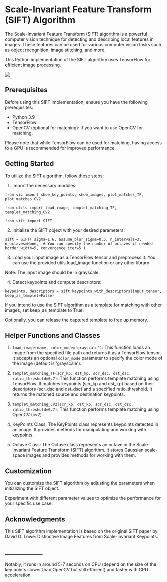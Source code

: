 #  Scale-Invariant Feature Transform (SIFT) Algorithm

The Scale-Invariant Feature Transform (SIFT) algorithm is a powerful computer vision technique 
for detecting and describing local features in images. 
These features can be used for various computer vision tasks such as object recognition, image stitching, and more. 

This Python implementation of the SIFT algorithm uses TensorFlow for efficient image processing.

![](demo_figs\\demo_gif.gif)

## **Prerequisites**

Before using this SIFT implementation, ensure you have the following prerequisites:

* Python 3.9
* TensorFlow
* OpenCV (optional for matching): If you want to use OpenCV for matching.

Please note that while TensorFlow can be used for matching, having access to a GPU is recommended for improved performance.

## **Getting Started**

To utilize the SIFT algorithm, follow these steps:

1. Import the necessary modules: 

`from viz import show_key_points, show_images, plot_matches_TF, plot_matches_CV2`

`from utils import load_image, templet_matching_TF, templet_matching_CV2`

`from sift import SIFT`

2. Initialize the SIFT object with your desired parameters:

`sift = SIFT(
    sigma=1.6,
    assume_blur_sigma=0.5,
    n_intervals=3,
    n_octaves=None,  # You can specify the number of octaves if needed
    border_width=5,
    convergence_iter=5
)`

3. Load your input image as a TensorFlow tensor and preprocess it. You can use the provided utils.load_image function or any other library

Note: The input image should be in grayscale.

4. Detect keypoints and compute descriptors:

`keypoints, descriptors = sift.keypoints_with_descriptors(input_tensor, keep_as_templet=False)`

If you intend to use the SIFT algorithm as a template for matching with other images, set keep_as_template to True.

Optionally, you can release the captured template to free up memory.

## Helper Functions and Classes
1. `load_image(name, color_mode='grayscale')`:
This function loads an image from the specified file path and returns it as a TensorFlow tensor. 
It accepts an optional `color_mode` parameter to specify the color mode of the image (default is 'grayscale').

2. `templet_matching_TF(scr_kp, dst_kp, scr_dsc, dst_dsc, ratio_threshold=0.7)`:
This function performs template matching using TensorFlow. It matches keypoints (scr_kp and dst_kp) based on 
their descriptors (scr_dsc and dst_dsc) and a specified ratio_threshold. It returns the matched source and destination keypoints.

3. `templet_matching_CV2(scr_kp, dst_kp, scr_dsc, dst_dsc, ratio_threshold=0.7)`:
This function performs template matching using OpenCV (cv2). 

4. KeyPoints Class:
The KeyPoints class represents keypoints detected in an image. It provides methods for manipulating and working with keypoints.

5. Octave Class: 
The Octave class represents an octave in the Scale-Invariant Feature Transform (SIFT) algorithm. 
It stores Gaussian scale-space images and provides methods for working with them.

## **Customization**
You can customize the SIFT algorithm by adjusting the parameters when initializing the SIFT object. 

Experiment with different parameter values to optimize the performance for your specific use case.

## **Acknowledgments**

This SIFT algorithm implementation is based on the original SIFT paper by David G. Lowe: Distinctive Image Features from Scale-Invariant Keypoints.

## ____________
Notably, it runs in around 5-7 seconds on CPU (depend on the size of the key points slower than OpenCV but still efficient) and faster with GPU acceleration.